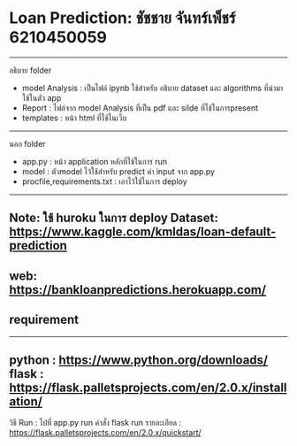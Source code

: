 # Loan Prediction: ชัชชาย จันทร์เพ็ชร์ 6210450059
---
อธิบาย folder
- model Analysis : เป็นไฟล์ ipynb ใช้สำหรับ อธิบาย dataset และ algorithms ที่นำมาใช้ในตัว app
- Report : ไฟล์จาก model Analysis ที่เป็น pdf และ silde ที่ใช้ในการpresent
- templates : หน้า html ที่ใช้ในเว็บ
---
นอก folder
- app.py : หน้า application หลักที่ใช้ในการ run
- model : ตัวmodel ไว้ใช้สำหรับ predict ค่า input จาก app.py
- procfile,requirements.txt : เอาไว้ใช้ในการ deploy
---
Note: ใช้ huroku ในการ deploy
Dataset: https://www.kaggle.com/kmldas/loan-default-prediction
---
web: https://bankloanpredictions.herokuapp.com/
---
## requirement
---
python : https://www.python.org/downloads/
flask : https://flask.palletsprojects.com/en/2.0.x/installation/
---
วิธี Run : ไปที่ app.py run คำสั่ง flask run
รายละเอียด : https://flask.palletsprojects.com/en/2.0.x/quickstart/